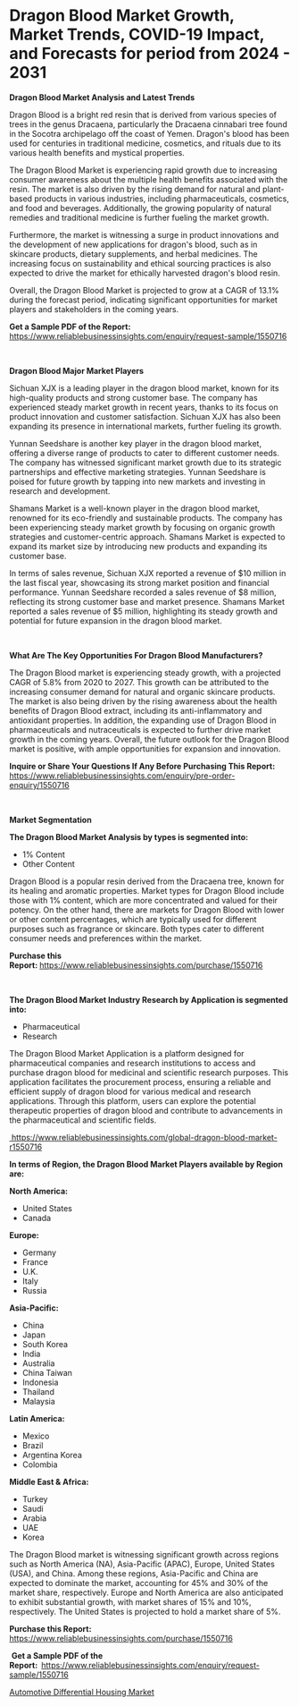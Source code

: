 <p><h1>Dragon Blood Market Growth, Market Trends, COVID-19 Impact, and Forecasts for period from 2024 - 2031</h1></p><p><strong>Dragon Blood Market Analysis and Latest Trends</strong></p>
<p><p>Dragon Blood is a bright red resin that is derived from various species of trees in the genus Dracaena, particularly the Dracaena cinnabari tree found in the Socotra archipelago off the coast of Yemen. Dragon's blood has been used for centuries in traditional medicine, cosmetics, and rituals due to its various health benefits and mystical properties.</p><p>The Dragon Blood Market is experiencing rapid growth due to increasing consumer awareness about the multiple health benefits associated with the resin. The market is also driven by the rising demand for natural and plant-based products in various industries, including pharmaceuticals, cosmetics, and food and beverages. Additionally, the growing popularity of natural remedies and traditional medicine is further fueling the market growth.</p><p>Furthermore, the market is witnessing a surge in product innovations and the development of new applications for dragon's blood, such as in skincare products, dietary supplements, and herbal medicines. The increasing focus on sustainability and ethical sourcing practices is also expected to drive the market for ethically harvested dragon's blood resin.</p><p>Overall, the Dragon Blood Market is projected to grow at a CAGR of 13.1% during the forecast period, indicating significant opportunities for market players and stakeholders in the coming years.</p></p>
<p><strong>Get a Sample PDF of the Report:&nbsp;</strong> <a href="https://www.reliablebusinessinsights.com/enquiry/request-sample/1550716">https://www.reliablebusinessinsights.com/enquiry/request-sample/1550716</a></p>
<p>&nbsp;</p>
<p><strong>Dragon Blood Major Market Players</strong></p>
<p><p>Sichuan XJX is a leading player in the dragon blood market, known for its high-quality products and strong customer base. The company has experienced steady market growth in recent years, thanks to its focus on product innovation and customer satisfaction. Sichuan XJX has also been expanding its presence in international markets, further fueling its growth.</p><p>Yunnan Seedshare is another key player in the dragon blood market, offering a diverse range of products to cater to different customer needs. The company has witnessed significant market growth due to its strategic partnerships and effective marketing strategies. Yunnan Seedshare is poised for future growth by tapping into new markets and investing in research and development.</p><p>Shamans Market is a well-known player in the dragon blood market, renowned for its eco-friendly and sustainable products. The company has been experiencing steady market growth by focusing on organic growth strategies and customer-centric approach. Shamans Market is expected to expand its market size by introducing new products and expanding its customer base.</p><p>In terms of sales revenue, Sichuan XJX reported a revenue of $10 million in the last fiscal year, showcasing its strong market position and financial performance. Yunnan Seedshare recorded a sales revenue of $8 million, reflecting its strong customer base and market presence. Shamans Market reported a sales revenue of $5 million, highlighting its steady growth and potential for future expansion in the dragon blood market.</p></p>
<p>&nbsp;</p>
<p><strong>What Are The Key Opportunities For Dragon Blood Manufacturers?</strong></p>
<p><p>The Dragon Blood market is experiencing steady growth, with a projected CAGR of 5.8% from 2020 to 2027. This growth can be attributed to the increasing consumer demand for natural and organic skincare products. The market is also being driven by the rising awareness about the health benefits of Dragon Blood extract, including its anti-inflammatory and antioxidant properties. In addition, the expanding use of Dragon Blood in pharmaceuticals and nutraceuticals is expected to further drive market growth in the coming years. Overall, the future outlook for the Dragon Blood market is positive, with ample opportunities for expansion and innovation.</p></p>
<p><strong>Inquire or Share Your Questions If Any Before Purchasing This Report:</strong> <a href="https://www.reliablebusinessinsights.com/enquiry/pre-order-enquiry/1550716">https://www.reliablebusinessinsights.com/enquiry/pre-order-enquiry/1550716</a></p>
<p>&nbsp;</p>
<p><strong>Market Segmentation</strong></p>
<p><strong>The Dragon Blood Market Analysis by types is segmented into:</strong></p>
<p><ul><li>1% Content</li><li>Other Content</li></ul></p>
<p><p>Dragon Blood is a popular resin derived from the Dracaena tree, known for its healing and aromatic properties. Market types for Dragon Blood include those with 1% content, which are more concentrated and valued for their potency. On the other hand, there are markets for Dragon Blood with lower or other content percentages, which are typically used for different purposes such as fragrance or skincare. Both types cater to different consumer needs and preferences within the market.</p></p>
<p><strong>Purchase this Report:&nbsp;</strong><a href="https://www.reliablebusinessinsights.com/purchase/1550716">https://www.reliablebusinessinsights.com/purchase/1550716</a></p>
<p>&nbsp;</p>
<p><strong>The Dragon Blood Market Industry Research by Application is segmented into:</strong></p>
<p><ul><li>Pharmaceutical</li><li>Research</li></ul></p>
<p><p>The Dragon Blood Market Application is a platform designed for pharmaceutical companies and research institutions to access and purchase dragon blood for medicinal and scientific research purposes. This application facilitates the procurement process, ensuring a reliable and efficient supply of dragon blood for various medical and research applications. Through this platform, users can explore the potential therapeutic properties of dragon blood and contribute to advancements in the pharmaceutical and scientific fields.</p></p>
<p><a href="https://www.reliablebusinessinsights.com/global-dragon-blood-market-r1550716">&nbsp;https://www.reliablebusinessinsights.com/global-dragon-blood-market-r1550716</a></p>
<p><strong>In terms of Region, the Dragon Blood Market Players available by Region are:</strong></p>
<p>
    <p> <strong> North America: </strong>
        <ul>
            <li>United States</li>
            <li>Canada</li>
        </ul>
        </p> 
    <p> <strong> Europe: </strong>
        <ul>
            <li>Germany</li>
            <li>France</li>
            <li>U.K.</li>
            <li>Italy</li>
            <li>Russia</li>
        </ul>
        </p> 
    <p> <strong> Asia-Pacific: </strong>
        <ul>
            <li>China</li>
            <li>Japan</li>
            <li>South Korea</li>
            <li>India</li>
            <li>Australia</li>
            <li>China Taiwan</li>
            <li>Indonesia</li>
            <li>Thailand</li>
            <li>Malaysia</li>
        </ul>
        </p> 
    <p> <strong> Latin America: </strong>
        <ul>
            <li>Mexico</li>
            <li>Brazil</li>
            <li>Argentina Korea</li>
            <li>Colombia</li>
        </ul>
        </p> 
    <p> <strong> Middle East & Africa: </strong>
        <ul>
            <li>Turkey</li>
            <li>Saudi</li>
            <li>Arabia</li>
            <li>UAE</li>
            <li>Korea</li>
        </ul>
    </p>
    </p>
<p><p>The Dragon Blood market is witnessing significant growth across regions such as North America (NA), Asia-Pacific (APAC), Europe, United States (USA), and China. Among these regions, Asia-Pacific and China are expected to dominate the market, accounting for 45% and 30% of the market share, respectively. Europe and North America are also anticipated to exhibit substantial growth, with market shares of 15% and 10%, respectively. The United States is projected to hold a market share of 5%.</p></p>
<p><strong>Purchase this Report: </strong><a href="https://www.reliablebusinessinsights.com/purchase/1550716">https://www.reliablebusinessinsights.com/purchase/1550716</a></p>
<p>&nbsp;<strong>Get a Sample PDF of the Report:&nbsp;&nbsp;</strong><a href="https://www.reliablebusinessinsights.com/enquiry/request-sample/1550716">https://www.reliablebusinessinsights.com/enquiry/request-sample/1550716</a></p>
<p><strong></strong></p>
<p><p><a href="https://github.com/RyleeBauch2023/Market-Research-Report-List-1/blob/main/automotive-differential-housing-market.md">Automotive Differential Housing Market</a></p></p>